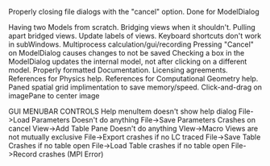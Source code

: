 Properly closing file dialogs with the "cancel" option.
    Done for ModelDialog
    
Having two Models from scratch.
Bridging views when it shouldn't.
Pulling apart bridged views.
Update labels of views.
Keyboard shortcuts don't work in subWindows.
Multiprocess calculation/gui/recording
Pressing "Cancel" on ModelDialog causes changes to not be saved
Checking a box in the ModelDialog updates the internal model,
    not after clicking on a different model.
Properly formatted Documentation.
Licensing agreements.
References for Physics help.
References for Computational Geometry help.
Paned spatial grid implimentation to save memory/speed.
Click-and-drag on imagePane to center image


GUI MENUBAR CONTROLS
Help menuItem doesn't show help dialog
File->Load Parameters Doesn't do anything
File->Save Parameters Crashes on cancel
View->Add Table Pane Doesn't do anything
VIew->Macro Views are not mutually exclusive
File->Export crashes if no LC traced
File->Save Table Crashes if no table open
File->Load Table crashes if no table open
File->Record crashes (MPI Error)
